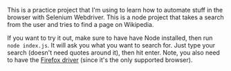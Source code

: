 This is a practice project that I'm using to learn how to automate stuff in the browser with Selenium Webdriver. This is a node project that takes a search from the user and tries to find a page on Wikipedia.

If you want to try it out, make sure to have have Node installed, then run `node index.js`. It will ask you what you want to search for. Just type your search (doesn't need quotes around it), then hit enter. Note, you also need to have the [Firefox driver](https://github.com/mozilla/geckodriver/releases/) (since it's the only supported browser).

